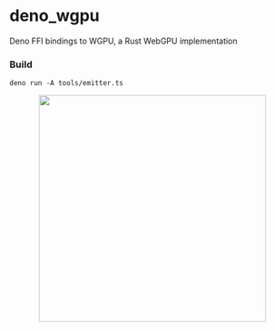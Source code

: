 # deno_wgpu

Deno FFI bindings to WGPU, a Rust WebGPU implementation

### Build

```deno run -A tools/emitter.ts```

<p align="center">
 <img src="./examples/output.png" width="400"/>
</p>